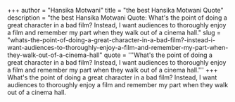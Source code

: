 +++
author = "Hansika Motwani"
title = "the best Hansika Motwani Quote"
description = "the best Hansika Motwani Quote: What's the point of doing a great character in a bad film? Instead, I want audiences to thoroughly enjoy a film and remember my part when they walk out of a cinema hall."
slug = "whats-the-point-of-doing-a-great-character-in-a-bad-film?-instead-i-want-audiences-to-thoroughly-enjoy-a-film-and-remember-my-part-when-they-walk-out-of-a-cinema-hall"
quote = '''What's the point of doing a great character in a bad film? Instead, I want audiences to thoroughly enjoy a film and remember my part when they walk out of a cinema hall.'''
+++
What's the point of doing a great character in a bad film? Instead, I want audiences to thoroughly enjoy a film and remember my part when they walk out of a cinema hall.
